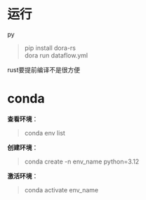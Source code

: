 # 运行
py
>pip install dora-rs     
>dora run dataflow.yml

rust要提前编译不是很方便
>
# conda 
**查看环境**：
>conda env list

**创建环境**：
>conda create -n env_name python=3.12

**激活环境**：
>conda activate env_name